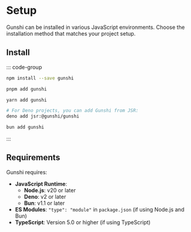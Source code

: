 # Setup

Gunshi can be installed in various JavaScript environments. Choose the installation method that matches your project setup.

## Install

::: code-group

```sh [npm]
npm install --save gunshi
```

```sh [pnpm]
pnpm add gunshi
```

```sh [yarn]
yarn add gunshi
```

```sh [deno]
# For Deno projects, you can add Gunshi from JSR:
deno add jsr:@gunshi/gunshi
```

```sh [bun]
bun add gunshi
```

:::

## Requirements

Gunshi requires:

- **JavaScript Runtime**:
  - **Node.js**: v20 or later
  - **Deno**: v2 or later
  - **Bun**: v1.1 or later
- **ES Modules**: `"type": "module"` in `package.json` (if using Node.js and Bun)
- **TypeScript**: Version 5.0 or higher (if using TypeScript)
